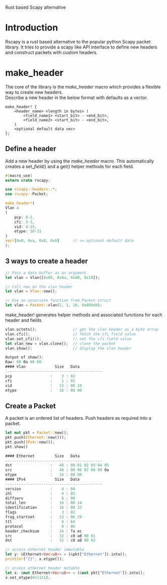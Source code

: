 Rust based Scapy alternative

Introduction
============
Rscapy is a rust based alternative to the popular python Scapy packet library. It tries to provide a scapy like API interface to define new headers and construct packets with custom headers.

make_header
===========
The core of the library is the *make_header* macro which provides a flexible way to create new headers.<br>
Describe a new header in the below format with defaults as a vector.
```
make_header! {
    <header_name> <length in bytes> (
        <field_name1> <start_bit> - <end_bit>,
        <field_name2> <start_bit> - <end_bit>,
    )
    <optional default data vec>
};
```

Define a header
---------------
Add a new header by using the *make_header* macro. This automatically creates a set_*field*() and a get() helper methods for each field.

```rust
#[macro_use]
extern crate rscapy;

use rscapy::headers::*;
use rscapy::Packet;

make_header!(
Vlan 4
(
    pcp: 0-2,
    cfi: 3-3,
    vid: 4-15,
    etype: 16-31
)
vec![0x0, 0xa, 0x8, 0x0]      // <= optional default data
);
```
3 ways to create a header
-------------------------
```rust
// Pass a data buffer as an argument
let vlan = Vlan([0x00, 0x0a, 0x08, 0x10]);

// Call new on the vlan header
let vlan = Vlan::new();

// Use an associate function from Packet struct
let vlan = Packet::vlan(2, 1, 10, 0x086dd);
```
make_header! generates helper methods and associated functions for each header and fields
```rust
vlan.octets();                // get the vlan header as a byte array
vlan.cfi();                   // fetch the cfi field value
vlan.set_cfi(1);              // set the cfi field value
let vlan_new = vlan.clone();  // clone the packet
vlan.show();                  // display the vlan header

Output of show():
Raw: 00 0a 08 00
#### Vlan             Size   Data
-------------------------------------------
pcp                 :    3 : 02
cfi                 :    1 : 01
vid                 :   12 : 00 10
etype               :   16 : 08 00
```
Create a Packet
---------------
A packet is an ordered list of headers. Push headers as required into a packet.
```rust
let mut pkt = Packet::new();
pkt.push(Ethernet::new()));
pkt.push(IPv4::new());
pkt.show()

#### Ethernet         Size   Data
-------------------------------------------
dst                 :   48 : 00 01 02 03 04 05
src                 :   48 : 00 06 07 08 09 0a
etype               :   16 : 08 00
#### IPv4             Size   Data
-------------------------------------------
version             :    4 : 04
ihl                 :    4 : 05
diffserv            :    8 : 00
total_len           :   16 : 00 14
identification      :   16 : 00 33
flags               :    3 : 02
frag_startset       :   13 : 06 29
ttl                 :    8 : 64
protocol            :    8 : 06
header_checksum     :   16 : fa ec
src                 :   32 : c0 a8 00 01
dst                 :   32 : c0 a8 00 02

// access ethernet header immutable
let y: &Ethernet<Vec<u8>> = (&pkt["Ethernet"]).into();
println!("{}", x.etype());

// access ethernet header mutable
let x: &mut Ethernet<Vec<u8>> = (&mut pkt["Ethernet"]).into();
x.set_etype(0x1111);
```